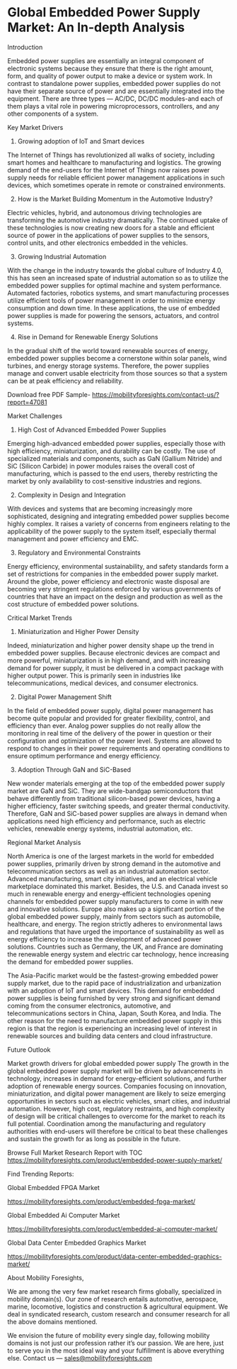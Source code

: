 # Global Embedded Power Supply Market: An In-depth Analysis

Introduction

Embedded power supplies are essentially an integral component of electronic systems because they ensure that there is the right amount, form, and quality of power output to make a device or system work. In contrast to standalone power supplies, embedded power supplies do not have their separate source of power and are essentially integrated into the equipment. There are three types — AC/DC, DC/DC modules-and each of them plays a vital role in powering microprocessors, controllers, and any other components of a system.

Key Market Drivers

1. Growing adoption of IoT and Smart devices

The Internet of Things has revolutionized all walks of society, including smart homes and healthcare to manufacturing and logistics. The growing demand of the end-users for the Internet of Things now raises power supply needs for reliable efficient power management applications in such devices, which sometimes operate in remote or constrained environments.

2. How is the Market Building Momentum in the Automotive Industry?

Electric vehicles, hybrid, and autonomous driving technologies are transforming the automotive industry dramatically. The continued uptake of these technologies is now creating new doors for a stable and efficient source of power in the applications of power supplies to the sensors, control units, and other electronics embedded in the vehicles.

3. Growing Industrial Automation

With the change in the industry towards the global culture of Industry 4.0, this has seen an increased spate of industrial automation so as to utilize the embedded power supplies for optimal machine and system performance. Automated factories, robotics systems, and smart manufacturing processes utilize efficient tools of power management in order to minimize energy consumption and down time. In these applications, the use of embedded power supplies is made for powering the sensors, actuators, and control systems.

4. Rise in Demand for Renewable Energy Solutions

In the gradual shift of the world toward renewable sources of energy, embedded power supplies become a cornerstone within solar panels, wind turbines, and energy storage systems. Therefore, the power supplies manage and convert usable electricity from those sources so that a system can be at peak efficiency and reliability.

Download free PDF Sample- https://mobilityforesights.com/contact-us/?report=47081

Market Challenges

1. High Cost of Advanced Embedded Power Supplies

Emerging high-advanced embedded power supplies, especially those with high efficiency, miniaturization, and durability can be costly. The use of specialized materials and components, such as GaN (Gallium Nitride) and SiC (Silicon Carbide) in power modules raises the overall cost of manufacturing, which is passed to the end users, thereby restricting the market by only availability to cost-sensitive industries and regions.

2. Complexity in Design and Integration

With devices and systems that are becoming increasingly more sophisticated, designing and integrating embedded power supplies become highly complex. It raises a variety of concerns from engineers relating to the applicability of the power supply to the system itself, especially thermal management and power efficiency and EMC.

3. Regulatory and Environmental Constraints

Energy efficiency, environmental sustainability, and safety standards form a set of restrictions for companies in the embedded power supply market. Around the globe, power efficiency and electronic waste disposal are becoming very stringent regulations enforced by various governments of countries that have an impact on the design and production as well as the cost structure of embedded power solutions.

Critical Market Trends

1. Miniaturization and Higher Power Density

Indeed, miniaturization and higher power density shape up the trend in embedded power supplies. Because electronic devices are compact and more powerful, miniaturization is in high demand, and with increasing demand for power supply, it must be delivered in a compact package with higher output power. This is primarily seen in industries like telecommunications, medical devices, and consumer electronics.

2. Digital Power Management Shift

In the field of embedded power supply, digital power management has become quite popular and provided for greater flexibility, control, and efficiency than ever. Analog power supplies do not really allow the monitoring in real time of the delivery of the power in question or their configuration and optimization of the power level. Systems are allowed to respond to changes in their power requirements and operating conditions to ensure optimum performance and energy efficiency.

3. Adoption Through GaN and SiC-Based

New wonder materials emerging at the top of the embedded power supply market are GaN and SiC. They are wide-bandgap semiconductors that behave differently from traditional silicon-based power devices, having a higher efficiency, faster switching speeds, and greater thermal conductivity. Therefore, GaN and SiC-based power supplies are always in demand when applications need high efficiency and performance, such as electric vehicles, renewable energy systems, industrial automation, etc.

Regional Market Analysis

North America is one of the largest markets in the world for embedded power supplies, primarily driven by strong demand in the automotive and telecommunication sectors as well as an industrial automation sector. Advanced manufacturing, smart city initiatives, and an electrical vehicle marketplace dominated this market. Besides, the U.S. and Canada invest so much in renewable energy and energy-efficient technologies opening channels for embedded power supply manufacturers to come in with new and innovative solutions. Europe also makes up a significant portion of the global embedded power supply, mainly from sectors such as automobile, healthcare, and energy. The region strictly adheres to environmental laws and regulations that have urged the importance of sustainability as well as energy efficiency to increase the development of advanced power solutions. Countries such as Germany, the UK, and France are dominating the renewable energy system and electric car technology, hence increasing the demand for embedded power supplies.

The Asia-Pacific market would be the fastest-growing embedded power supply market, due to the rapid pace of industrialization and urbanization with an adoption of IoT and smart devices. This demand for embedded power supplies is being furnished by very strong and significant demand coming from the consumer electronics, automotive, and telecommunications sectors in China, Japan, South Korea, and India. The other reason for the need to manufacture embedded power supply in this region is that the region is experiencing an increasing level of interest in renewable sources and building data centers and cloud infrastructure.

Future Outlook

Market growth drivers for global embedded power supply The growth in the global embedded power supply market will be driven by advancements in technology, increases in demand for energy-efficient solutions, and further adoption of renewable energy sources. Companies focusing on innovation, miniaturization, and digital power management are likely to seize emerging opportunities in sectors such as electric vehicles, smart cities, and industrial automation. However, high cost, regulatory restraints, and high complexity of design will be critical challenges to overcome for the market to reach its full potential. Coordination among the manufacturing and regulatory authorities with end-users will therefore be critical to beat these challenges and sustain the growth for as long as possible in the future.

Browse Full Market Research Report with TOC https://mobilityforesights.com/product/embedded-power-supply-market/

Find Trending Reports:

Global Embedded FPGA Market

https://mobilityforesights.com/product/embedded-fpga-market/

Global Embedded Ai Computer Market

https://mobilityforesights.com/product/embedded-ai-computer-market/

Global Data Center Embedded Graphics Market

https://mobilityforesights.com/product/data-center-embedded-graphics-market/

About Mobility Foresights,

We are among the very few market research firms globally, specialized in mobility domain(s). Our zone of research entails automotive, aerospace, marine, locomotive, logistics and construction & agricultural equipment. We deal in syndicated research, custom research and consumer research for all the above domains mentioned.

We envision the future of mobility every single day, following mobility domains is not just our profession rather it’s our passion. We are here, just to serve you in the most ideal way and your fulfillment is above everything else. Contact us — sales@mobilityforesights.com
